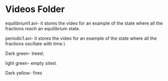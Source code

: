 # Videos Folder 

equilibrium1.avi- it stores the video for an example of the state where all the fractions reach an equilibrium state.

periodic1.avi-  it stores the video for an example of the state where all the fractions oscillate with time.\

Dark green- trees\

light green- empty sites\

Dark yellow- fires

